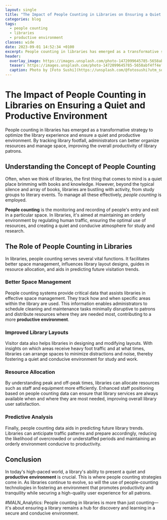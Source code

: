 ```yaml
---
layout: single
title: "The Impact of People Counting in Libraries on Ensuring a Quiet and Productive Environment"
categories: blog
tags:
  - people counting
  - libraries
  - productive environment
classes: wide
date: 2023-09-01 14:52:34 +0100
excerpt: People counting in libraries has emerged as a transformative strategy to optimize the library experience and ensure a quiet and productive environment.
header:
  overlay_image: https://images.unsplash.com/photo-1472099645785-5658abf4ff4e?crop=entropy&cs=tinysrgb&fit=max&fm=jpg&ixid=M3w0Nzk0ODB8MHwxfHNlYXJjaHwxMHx8cGVvcGxlJTIwY291bnRpbmclMkMlMjBsaWJyYXJpZXMlMkMlMjBwcm9kdWN0aXZlJTIwZW52aXJvbm1lbnR8ZW58MHwwfHx8MTY5MzQ5NjQwOHww&ixlib=rb-4.0.3&q=80&w=1080
  teaser: https://images.unsplash.com/photo-1472099645785-5658abf4ff4e?crop=entropy&cs=tinysrgb&fit=max&fm=jpg&ixid=M3w0Nzk0ODB8MHwxfHNlYXJjaHwxMHx8cGVvcGxlJTIwY291bnRpbmclMkMlMjBsaWJyYXJpZXMlMkMlMjBwcm9kdWN0aXZlJTIwZW52aXJvbm1lbnR8ZW58MHwwfHx8MTY5MzQ5NjQwOHww&ixlib=rb-4.0.3&q=80&w=400
  caption: Photo by [Foto Sushi](https://unsplash.com/@fotosushi?utm_source=peoplecounter&utm_medium=referral) on [Unsplash](https://unsplash.com/?utm_source=peoplecounter&utm_medium=referral)
---
```


# The Impact of People Counting in Libraries on Ensuring a Quiet and Productive Environment

People counting in libraries has emerged as a transformative strategy to optimize the library experience and ensure a quiet and productive environment. By tracking library footfall, administrators can better organize resources and manage space, improving the overall productivity of library patrons.

## Understanding the Concept of People Counting

Often, when we think of libraries, the first thing that comes to mind is a quiet place brimming with books and knowledge. However, beyond the typical silence and array of books, libraries are bustling with activity, from study groups to literary events. To manage all these effectively, _people counting_ is employed.

**People counting** is the monitoring and recording of people's entry and exit in a particular space. In libraries, it's aimed at maintaining an orderly environment by regulating human traffic, ensuring the optimal use of resources, and creating a quiet and conducive atmosphere for study and research.

## The Role of People Counting in Libraries

In libraries, people counting serves several vital functions. It facilitates better space management, influences library layout designs, guides in resource allocation, and aids in predicting future visitation trends.

### Better Space Management

People counting systems provide critical data that assists libraries in effective space management. They track how and when specific areas within the library are used. This information enables administrators to schedule cleaning and maintenance tasks minimally disruptive to patrons and distribute resources where they are needed most, contributing to a more **productive environment**.

### Improved Library Layouts

Visitor data also helps libraries in designing and modifying layouts. With insights on which areas receive heavy foot traffic and at what times, libraries can arrange spaces to minimize distractions and noise, thereby fostering a quiet and conducive environment for study and work.

### Resource Allocation

By understanding peak and off-peak times, libraries can allocate resources such as staff and equipment more efficiently. Enhanced staff positioning based on people counting data can ensure that library services are always available when and where they are most needed, improving overall library user satisfaction.

### Predictive Analysis 

Finally, people counting data aids in predicting future library trends. Libraries can anticipate traffic patterns and prepare accordingly, reducing the likelihood of overcrowded or understaffed periods and maintaining an orderly environment conducive to productivity.

## Conclusion

In today's high-paced world, a library's ability to present a quiet and **productive environment** is crucial. This is where people counting strategies come in. As libraries continue to evolve, so will the use of people-counting technologies in fostering an environment that promotes productivity and tranquility while securing a high-quality user experience for all patrons. 

#MALN_Analytics: People counting in libraries is more than just counting—it's about ensuring a library remains a hub for discovery and learning in a secure and conducive environment.